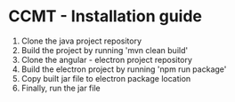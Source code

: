 # CCMT - Installation guide
1) Clone the java project repository
2) Build the project by running 'mvn clean build'
3) Clone the angular - electron project repository
2) Build the electron project by running 'npm run package'
5) Copy built jar file to electron package location
6) Finally, run the jar file

